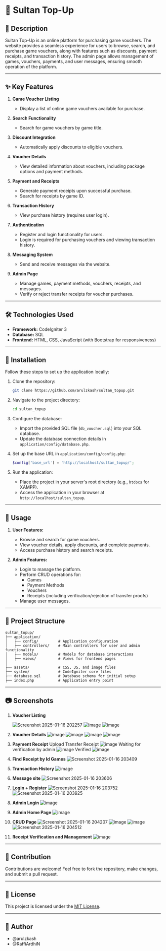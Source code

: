# 💎 Sultan Top-Up

## 📖 Description
Sultan Top-Up is an online platform for purchasing game vouchers. The website provides a seamless experience for users to browse, search, and purchase game vouchers, along with features such as discounts, payment receipts, and transaction history. The admin page allows management of games, vouchers, payments, and user messages, ensuring smooth operation of the platform.

---

## ✨ Key Features

1. **Game Voucher Listing**
   - Display a list of online game vouchers available for purchase.

2. **Search Functionality**
   - Search for game vouchers by game title.

3. **Discount Integration**
   - Automatically apply discounts to eligible vouchers.

4. **Voucher Details**
   - View detailed information about vouchers, including package options and payment methods.

5. **Payment and Receipts**
   - Generate payment receipts upon successful purchase.
   - Search for receipts by game ID.

6. **Transaction History**
   - View purchase history (requires user login).

7. **Authentication**
   - Register and login functionality for users.
   - Login is required for purchasing vouchers and viewing transaction history.

8. **Messaging System**
   - Send and receive messages via the website.

9. **Admin Page**
   - Manage games, payment methods, vouchers, receipts, and messages.
   - Verify or reject transfer receipts for voucher purchases.

---

## 🛠️ Technologies Used

- **Framework:** CodeIgniter 3
- **Database:** SQL
- **Frontend:** HTML, CSS, JavaScript (with Bootstrap for responsiveness)

---

## 🚀 Installation

Follow these steps to set up the application locally:

1. Clone the repository:
   ```bash
   git clone https://github.com/arulzkash/sultan_topup.git
   ```

2. Navigate to the project directory:
   ```bash
   cd sultan_topup
   ```

3. Configure the database:
   - Import the provided SQL file (`db_voucher.sql`) into your SQL database.
   - Update the database connection details in `application/config/database.php`.

4. Set up the base URL in `application/config/config.php`:
   ```php
   $config['base_url'] = 'http://localhost/sultan_topup/';
   ```

5. Run the application:
   - Place the project in your server's root directory (e.g., `htdocs` for XAMPP).
   - Access the application in your browser at `http://localhost/sultan_topup`.

---

## 🛒 Usage

1. **User Features:**
   - Browse and search for game vouchers.
   - View voucher details, apply discounts, and complete payments.
   - Access purchase history and search receipts.

2. **Admin Features:**
   - Login to manage the platform.
   - Perform CRUD operations for:
     - Games
     - Payment Methods
     - Vouchers
     - Receipts (including verification/rejection of transfer proofs)
   - Manage user messages.

---

## 📂 Project Structure

```
sultan_topup/
├── application/
│   ├── config/         # Application configuration
│   ├── controllers/    # Main controllers for user and admin functionality
│   ├── models/         # Models for database interactions
│   ├── views/          # Views for frontend pages
│
├── assets/             # CSS, JS, and image files
├── system/             # CodeIgniter core files
├── database.sql        # Database schema for initial setup
├── index.php           # Application entry point
```

---

## 📷 Screenshots

1. **Voucher Listing**
  
	![Screenshot 2025-01-16 202257](https://github.com/user-attachments/assets/46a051c3-803e-41f0-bc98-d438f9005ab1)
	![image](https://github.com/user-attachments/assets/ebf59068-a760-4dff-89d0-09e8f5c0ac0d)
	![image](https://github.com/user-attachments/assets/3a6ab0a6-2f44-4f6e-a4c7-f0313e679d59)

2. **Voucher Details**
	![image](https://github.com/user-attachments/assets/6bd0afcc-e5cd-4b9d-9ee0-ad912c066938)
	![image](https://github.com/user-attachments/assets/789107bd-8382-4408-ab8b-029fb19a2ac5)
	![image](https://github.com/user-attachments/assets/6acea85b-abf0-49ac-ac7a-f981451d29a0)
	![image](https://github.com/user-attachments/assets/e698aad2-90d3-4b17-b262-06ff28376a26)


3. **Payment Receipt**
	Upload Transfer Receipt
	![image](https://github.com/user-attachments/assets/0837cf91-a9ce-4c48-b0a4-c70894dcd2fb)
	Waiting for verification by admin
	![image](https://github.com/user-attachments/assets/4ca418bc-0bca-4e5e-ba50-f10ee0af5ec0)
	Verified
	![image](https://github.com/user-attachments/assets/55547915-9210-45d3-9d2b-15e5062a9d4e)


4. **Find Receipt by Id Games**
	![Screenshot 2025-01-16 203409](https://github.com/user-attachments/assets/25bc42f2-c7b1-4672-83dd-9c5e76f23f0e)


5. **Transaction History**
	![image](https://github.com/user-attachments/assets/ad2e9f76-2ab6-44a1-8068-8564bdf82374)


6. **Message site**
   ![Screenshot 2025-01-16 203606](https://github.com/user-attachments/assets/ac2f32bb-4840-44c8-a7e8-6412c1b74798)


7. **Login + Register**
	![Screenshot 2025-01-16 203752](https://github.com/user-attachments/assets/56963554-04a7-4149-b233-2d54b194b57f)
	![Screenshot 2025-01-16 203925](https://github.com/user-attachments/assets/2a2539da-004c-4e47-8438-c566c938c01a)

8. **Admin Login**
![image](https://github.com/user-attachments/assets/d66b51af-8ac8-4966-8bbc-7e784ed34d7c)


9. **Admin Home Page**
![image](https://github.com/user-attachments/assets/a90df1e6-813f-4a80-8d81-a11c57619102)


10. **CRUD Page**
![Screenshot 2025-01-16 204207](https://github.com/user-attachments/assets/3144157f-b9c4-4542-bff5-76cc3ab93e3a)
![image](https://github.com/user-attachments/assets/6ddb9eb3-f493-4a5d-bdc1-6f891c690409)
![image](https://github.com/user-attachments/assets/4d527597-7ff3-4d6a-828b-ff8fb5d13b66)
![Screenshot 2025-01-16 204512](https://github.com/user-attachments/assets/81a65f28-436f-497a-86ed-e9d35e955fa9)



11. **Receipt Verification and Management**
![image](https://github.com/user-attachments/assets/c781fee2-9041-4875-88f8-c50a1e959527)

---

## 🤝 Contribution

Contributions are welcome! Feel free to fork the repository, make changes, and submit a pull request.

---

## 📝 License

This project is licensed under the [MIT License](LICENSE).

---

## 👤 Author

- @arulzkash
- @RaffiArdhiN
